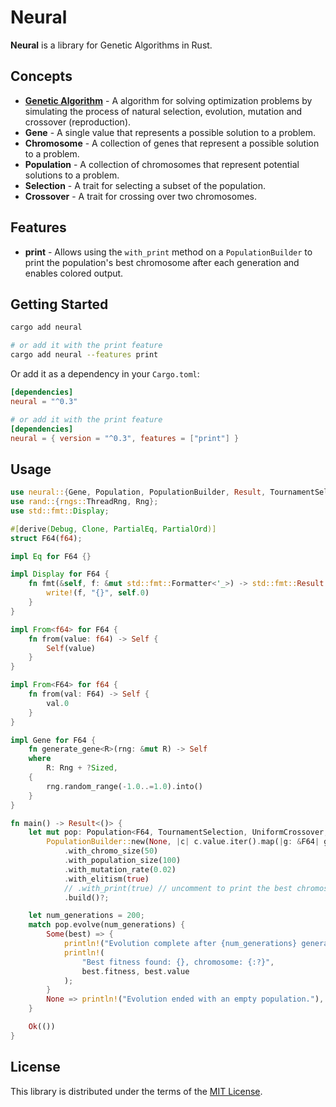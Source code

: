 # Neural

**Neural** is a library for Genetic Algorithms in Rust.

## Concepts

- [**Genetic Algorithm**](https://en.wikipedia.org/wiki/Genetic_algorithm) - A algorithm for solving optimization problems by simulating the process of natural selection, evolution, mutation and crossover (reproduction).
- **Gene** - A single value that represents a possible solution to a problem.
- **Chromosome** - A collection of genes that represent a possible solution to a problem.
- **Population** - A collection of chromosomes that represent potential solutions to a problem.
- **Selection** - A trait for selecting a subset of the population.
- **Crossover** - A trait for crossing over two chromosomes.

## Features

- **print** - Allows using the `with_print` method on a `PopulationBuilder` to print the population's best chromosome after each generation and enables colored output.

## Getting Started

```sh
cargo add neural

# or add it with the print feature
cargo add neural --features print
```

Or add it as a dependency in your `Cargo.toml`:

```toml
[dependencies]
neural = "^0.3"

# or add it with the print feature
[dependencies]
neural = { version = "^0.3", features = ["print"] }
```

## Usage

```rust
use neural::{Gene, Population, PopulationBuilder, Result, TournamentSelection, UniformCrossover};
use rand::{rngs::ThreadRng, Rng};
use std::fmt::Display;

#[derive(Debug, Clone, PartialEq, PartialOrd)]
struct F64(f64);

impl Eq for F64 {}

impl Display for F64 {
    fn fmt(&self, f: &mut std::fmt::Formatter<'_>) -> std::fmt::Result {
        write!(f, "{}", self.0)
    }
}

impl From<f64> for F64 {
    fn from(value: f64) -> Self {
        Self(value)
    }
}

impl From<F64> for f64 {
    fn from(val: F64) -> Self {
        val.0
    }
}

impl Gene for F64 {
    fn generate_gene<R>(rng: &mut R) -> Self
    where
        R: Rng + ?Sized,
    {
        rng.random_range(-1.0..=1.0).into()
    }
}

fn main() -> Result<()> {
    let mut pop: Population<F64, TournamentSelection, UniformCrossover, _, ThreadRng> =
        PopulationBuilder::new(None, |c| c.value.iter().map(|g: &F64| g.0).sum::<f64>())
            .with_chromo_size(50)
            .with_population_size(100)
            .with_mutation_rate(0.02)
            .with_elitism(true)
            // .with_print(true) // uncomment to print the best chromosome after each generation. requires the `print` feature
            .build()?;

    let num_generations = 200;
    match pop.evolve(num_generations) {
        Some(best) => {
            println!("Evolution complete after {num_generations} generations.");
            println!(
                "Best fitness found: {}, chromosome: {:?}",
                best.fitness, best.value
            );
        }
        None => println!("Evolution ended with an empty population."),
    }

    Ok(())
}
```

## License

This library is distributed under the terms of the [MIT License](LICENSE).
